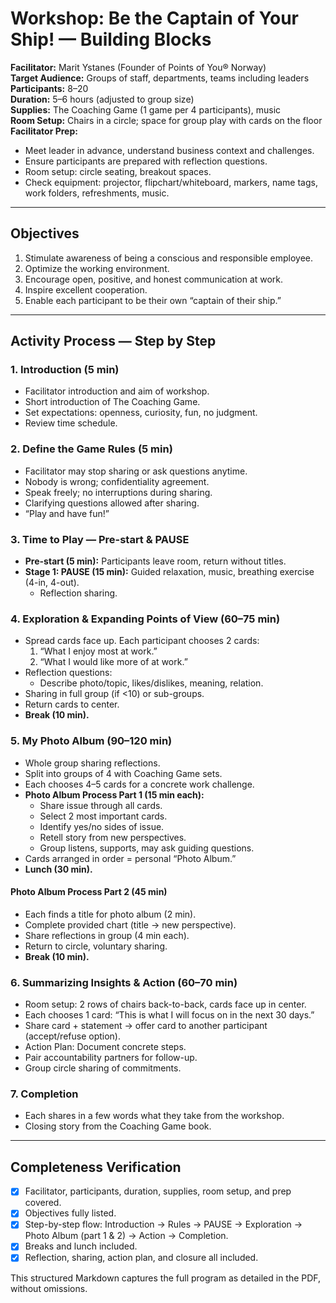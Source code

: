 
# Workshop: Be the Captain of Your Ship! — Building Blocks

**Facilitator:** Marit Ystanes (Founder of Points of You® Norway)  
**Target Audience:** Groups of staff, departments, teams including leaders  
**Participants:** 8–20  
**Duration:** 5–6 hours (adjusted to group size)  
**Supplies:** The Coaching Game (1 game per 4 participants), music  
**Room Setup:** Chairs in a circle; space for group play with cards on the floor  
**Facilitator Prep:**  
- Meet leader in advance, understand business context and challenges.  
- Ensure participants are prepared with reflection questions.  
- Room setup: circle seating, breakout spaces.  
- Check equipment: projector, flipchart/whiteboard, markers, name tags, work folders, refreshments, music.  

---

## Objectives
1. Stimulate awareness of being a conscious and responsible employee.  
2. Optimize the working environment.  
3. Encourage open, positive, and honest communication at work.  
4. Inspire excellent cooperation.  
5. Enable each participant to be their own “captain of their ship.”  

---

## Activity Process — Step by Step

### 1. Introduction (5 min)
- Facilitator introduction and aim of workshop.  
- Short introduction of The Coaching Game.  
- Set expectations: openness, curiosity, fun, no judgment.  
- Review time schedule.  

### 2. Define the Game Rules (5 min)
- Facilitator may stop sharing or ask questions anytime.  
- Nobody is wrong; confidentiality agreement.  
- Speak freely; no interruptions during sharing.  
- Clarifying questions allowed after sharing.  
- “Play and have fun!”  

### 3. Time to Play — Pre-start & PAUSE
- **Pre-start (5 min):** Participants leave room, return without titles.  
- **Stage 1: PAUSE (15 min):** Guided relaxation, music, breathing exercise (4-in, 4-out).  
  - Reflection sharing.  

### 4. Exploration & Expanding Points of View (60–75 min)
- Spread cards face up. Each participant chooses 2 cards:  
  1. “What I enjoy most at work.”  
  2. “What I would like more of at work.”  
- Reflection questions:  
  - Describe photo/topic, likes/dislikes, meaning, relation.  
- Sharing in full group (if <10) or sub-groups.  
- Return cards to center.  
- **Break (10 min).**  

### 5. My Photo Album (90–120 min)
- Whole group sharing reflections.  
- Split into groups of 4 with Coaching Game sets.  
- Each chooses 4–5 cards for a concrete work challenge.  
- **Photo Album Process Part 1 (15 min each):**  
  - Share issue through all cards.  
  - Select 2 most important cards.  
  - Identify yes/no sides of issue.  
  - Retell story from new perspectives.  
  - Group listens, supports, may ask guiding questions.  
- Cards arranged in order = personal “Photo Album.”  
- **Lunch (30 min).**  

#### Photo Album Process Part 2 (45 min)
- Each finds a title for photo album (2 min).  
- Complete provided chart (title → new perspective).  
- Share reflections in group (4 min each).  
- Return to circle, voluntary sharing.  
- **Break (10 min).**  

### 6. Summarizing Insights & Action (60–70 min)
- Room setup: 2 rows of chairs back-to-back, cards face up in center.  
- Each chooses 1 card: “This is what I will focus on in the next 30 days.”  
- Share card + statement → offer card to another participant (accept/refuse option).  
- Action Plan: Document concrete steps.  
- Pair accountability partners for follow-up.  
- Group circle sharing of commitments.  

### 7. Completion
- Each shares in a few words what they take from the workshop.  
- Closing story from the Coaching Game book.  

---

## Completeness Verification
- [x] Facilitator, participants, duration, supplies, room setup, and prep covered.  
- [x] Objectives fully listed.  
- [x] Step-by-step flow: Introduction → Rules → PAUSE → Exploration → Photo Album (part 1 & 2) → Action → Completion.  
- [x] Breaks and lunch included.  
- [x] Reflection, sharing, action plan, and closure all included.  

This structured Markdown captures the full program as detailed in the PDF, without omissions.
